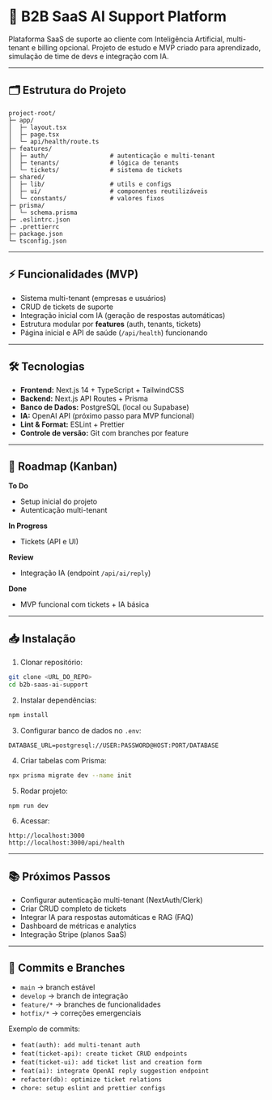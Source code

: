 # 🚀 B2B SaaS AI Support Platform

Plataforma SaaS de suporte ao cliente com Inteligência Artificial, multi-tenant e billing opcional.
Projeto de estudo e MVP criado para aprendizado, simulação de time de devs e integração com IA.

---

## 🗂 Estrutura do Projeto

```
project-root/
├─ app/
│  ├─ layout.tsx
│  ├─ page.tsx
│  └─ api/health/route.ts
├─ features/
│  ├─ auth/                 # autenticação e multi-tenant
│  ├─ tenants/              # lógica de tenants
│  └─ tickets/              # sistema de tickets
├─ shared/
│  ├─ lib/                  # utils e configs
│  ├─ ui/                   # componentes reutilizáveis
│  └─ constants/            # valores fixos
├─ prisma/
│  └─ schema.prisma
├─ .eslintrc.json
├─ .prettierrc
├─ package.json
└─ tsconfig.json
```

---

## ⚡ Funcionalidades (MVP)

* Sistema multi-tenant (empresas e usuários)
* CRUD de tickets de suporte
* Integração inicial com IA (geração de respostas automáticas)
* Estrutura modular por **features** (auth, tenants, tickets)
* Página inicial e API de saúde (`/api/health`) funcionando

---

## 🛠 Tecnologias

* **Frontend:** Next.js 14 + TypeScript + TailwindCSS
* **Backend:** Next.js API Routes + Prisma
* **Banco de Dados:** PostgreSQL (local ou Supabase)
* **IA:** OpenAI API (próximo passo para MVP funcional)
* **Lint & Format:** ESLint + Prettier
* **Controle de versão:** Git com branches por feature

---

## 🚦 Roadmap (Kanban)

**To Do**

* Setup inicial do projeto
* Autenticação multi-tenant

**In Progress**

* Tickets (API e UI)

**Review**

* Integração IA (endpoint `/api/ai/reply`)

**Done**

* MVP funcional com tickets + IA básica

---

## 📥 Instalação

1. Clonar repositório:

```bash
git clone <URL_DO_REPO>
cd b2b-saas-ai-support
```

2. Instalar dependências:

```bash
npm install
```

3. Configurar banco de dados no `.env`:

```env
DATABASE_URL=postgresql://USER:PASSWORD@HOST:PORT/DATABASE
```

4. Criar tabelas com Prisma:

```bash
npx prisma migrate dev --name init
```

5. Rodar projeto:

```bash
npm run dev
```

6. Acessar:

```
http://localhost:3000
http://localhost:3000/api/health
```

---

## 📚 Próximos Passos

* Configurar autenticação multi-tenant (NextAuth/Clerk)
* Criar CRUD completo de tickets
* Integrar IA para respostas automáticas e RAG (FAQ)
* Dashboard de métricas e analytics
* Integração Stripe (planos SaaS)

---

## 📝 Commits e Branches

* `main` → branch estável
* `develop` → branch de integração
* `feature/*` → branches de funcionalidades
* `hotfix/*` → correções emergenciais

Exemplo de commits:

* `feat(auth): add multi-tenant auth`
* `feat(ticket-api): create ticket CRUD endpoints`
* `feat(ticket-ui): add ticket list and creation form`
* `feat(ai): integrate OpenAI reply suggestion endpoint`
* `refactor(db): optimize ticket relations`
* `chore: setup eslint and prettier configs`